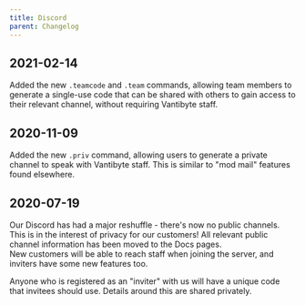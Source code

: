 ```yaml
---
title: Discord
parent: Changelog
---
```


## 2021-02-14

Added the new `.teamcode` and `.team` commands, allowing team members to generate a single-use code that can be shared with others to gain access to their relevant channel, without requiring Vantibyte staff.

## 2020-11-09

Added the new `.priv` command, allowing users to generate a private channel to speak with Vantibyte staff. This is similar to "mod mail" features found elsewhere.

## 2020-07-19

Our Discord has had a major reshuffle - there's now no public channels. This is in the interest of privacy for our customers! All relevant public channel information has been moved to the Docs pages.  
New customers will be able to reach staff when joining the server, and inviters have some new features too.

Anyone who is registered as an "inviter" with us will have a unique code that invitees should use. Details around this are shared privately.
